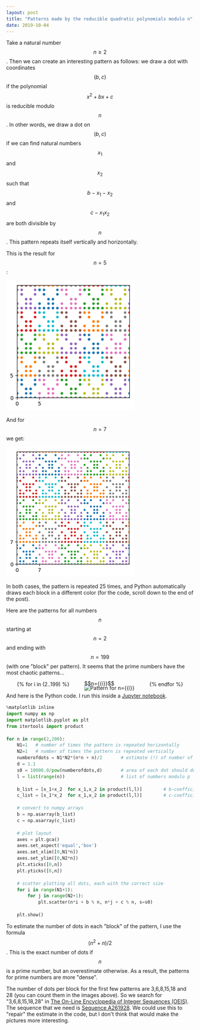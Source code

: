 ```yaml
---
layout: post
title: "Patterns made by the reducible quadratic polynomials modulo n"
date: 2019-10-04
---
```


Take a natural number $$n \geq 2$$. Then we can create an interesting pattern as follows: we draw a dot with coordinates $$(b,c)$$ if the polynomial $$x^2+bx+c$$ is reducible modulo $$n$$. In other words, we draw a dot on $$(b,c)$$ if we can find natural numbers $$x_1$$ and $$x_2$$ such that $$b-x_1-x_2$$ and $$c-x_1 x_2$$ are both divisible by $$n$$. This pattern repeats itself vertically and horizontally.

This is the result for $$n=5$$:

![reducibles-5-25](/images/reducibles-5-25.png)

And for $$n=7$$ we get:

![reducibles-7-25](/images/reducibles-7-25.png)

In both cases, the pattern is repeated 25 times, and Python automatically draws each block in a different color (for the code, scroll down to the end of the post).

Here are the patterns for all numbers $$n$$ starting at $$n=2$$ and ending with $$n=199$$ (with one "block" per pattern). It seems that the prime numbers have the most chaotic patterns...

<div style="display: flex;align-items: center;justify-content: center;flex-wrap: wrap;margin-left: auto;margin-right: auto;width: 100%;">
{% for i in (2..199) %} <figure style="margin-top:0px;margin-bottom:0px;"><img src="/images/reducibles-{{i}}.png" alt="Pattern for n={{i}}" width="144" style="vertical-align: middle;"><figcaption style="line-height:0px;margin-top:-20px;margin-bottom:0px;">$$n={{i}}$$</figcaption></figure> {% endfor %}
</div>

And here is the Python code. I run this inside a [Jupyter notebook](https://jupyter.org/).

~~~ python
%matplotlib inline
import numpy as np
import matplotlib.pyplot as plt
from itertools import product

for n in range(2,200):
    N1=1   # number of times the pattern is repeated horizontally
    N2=1   # number of times the pattern is repeated vertically
    numberofdots = N1*N2*(n*n + n)/2       # estimate (!) of number of dots
    d = 1.1
    s0 = 10000.0/pow(numberofdots,d)       # area of each dot should decrease for larger number of dots
    l = list(range(n))                     # list of numbers modulo p

    b_list = [x_1+x_2  for x_1,x_2 in product(l,l)]        # b-coefficients of reducible polynomials
    c_list = [x_1*x_2  for x_1,x_2 in product(l,l)]        # c-coefficients of reducible polynomials

    # convert to numpy arrays
    b = np.asarray(b_list)
    c = np.asarray(c_list)

    # plot layout
    axes = plt.gca()
    axes.set_aspect('equal','box')
    axes.set_xlim([0,N1*n])
    axes.set_ylim([0,N2*n])
    plt.xticks([0,n])
    plt.yticks([0,n])

    # scatter plotting all dots, each with the correct size
    for i in range(N1+1):
        for j in range(N2+1):
            plt.scatter(n*i + b % n, n*j + c % n, s=s0)
            
    plt.show()
~~~

To estimate the number of dots in each "block" of the pattern, I use the formula $$(n^2+n)/2$$. This is the exact number of dots if $$n$$ is a prime number, but an overestimate otherwise. As a result, the patterns for prime numbers are more "dense".

The number of dots per block for the first few patterns are 3,6,8,15,18 and 28 (you can count them in the images above). So we search for "3,6,8,15,18,28" in [The On-Line Encyclopedia of Integer Sequences (OEIS)](https://oeis.org). The sequence that we need is [Sequence A261928](https://oeis.org/A261928). We could use this to "repair" the estimate in the code, but I don't think that would make the pictures more interesting.
